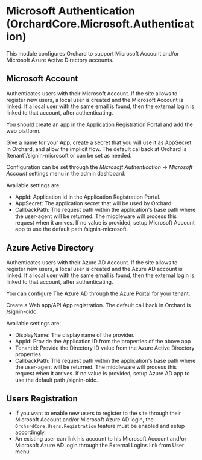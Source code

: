 # Microsoft Authentication (OrchardCore.Microsoft.Authentication)

This module configures Orchard to support Microsoft Account and/or Microsoft Azure Active Directory accounts.

## Microsoft Account

Authenticates users with their Microsoft Account. 
If the site allows to register new users, a local user is created and the Microsoft Account is linked.
If a local user with the same email is found, then the external login is linked to that account, after authenticating.

You should create an app in the [Application Registration Portal](https://apps.dev.microsoft.com) and add the web platform.

Give a name for your App, create a secret that you will use it as AppSecret in Orchard, and allow the implicit flow. The default callback at Orchard is [tenant]/signin-microsoft or can be set as needed.

Configuration can be set through the _Microsoft Authentication -> Microsoft Account_ settings menu in the admin dashboard.

Available settings are:

- AppId: Application id in the Application Registration Portal.
- AppSecret: The application secret that will be used by Orchard.
- CallbackPath: The request path within the application's base path where the user-agent will be returned. The middleware will process this request when it arrives.
If no value is provided, setup Microsoft Account app to use the default path /signin-microsoft.

## Azure Active Directory

Authenticates users with their Azure AD Account.
If the site allows to register new users, a local user is created and the Azure AD account is linked.
If a local user with the same email is found, then the external login is linked to that account, after authenticating.

You can configure The Azure AD through the [Azure Portal](https://portal.azure.com) for your tenant.

Create a Web app/API App registration. The default call back in Orchard is /signin-oidc

Available settings are:

- DisplayName: The display name of the provider.
- AppId: Provide the Application ID from the properties of the above app
- TenantId: Provide the Directory ID value from the Azure Active Directory properties
- CallbackPath: The request path within the application's base path where the user-agent will be returned. The middleware will process this request when it arrives.
If no value is provided, setup Azure AD app to use the default path /signin-oidc.

## Users Registration

- If you want to enable new users to register to the site through their Microsoft Account and/or Microsoft Azure AD login, the `OrchardCore.Users.Registration` feature must be enabled and setup accordingly.
- An existing user can link his account to his Microsoft Account and/or Microsoft Azure AD login through the External Logins link from User menu
